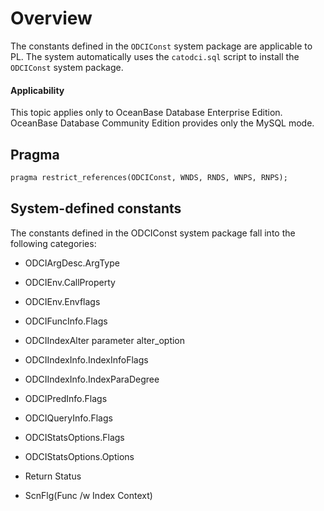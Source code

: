 Overview
=================================

The constants defined in the `ODCIConst` system package are applicable to PL. The system automatically uses the `catodci.sql` script to install the `ODCIConst` system package.


  <main id="notice" >
    <h4>Applicability</h4>
    <p>This topic applies only to OceanBase Database Enterprise Edition. OceanBase Database Community Edition provides only the MySQL mode. </p>
  </main>

Pragma
-------------------------

```sql
pragma restrict_references(ODCIConst, WNDS, RNDS, WNPS, RNPS);
```



System-defined constants
----------------------------

The constants defined in the ODCIConst system package fall into the following categories:

* ODCIArgDesc.ArgType



* ODCIEnv.CallProperty



* ODCIEnv.Envflags



* ODCIFuncInfo.Flags



* ODCIIndexAlter parameter alter_option



* ODCIIndexInfo.IndexInfoFlags



* ODCIIndexInfo.IndexParaDegree



* ODCIPredInfo.Flags



* ODCIQueryInfo.Flags



* ODCIStatsOptions.Flags



* ODCIStatsOptions.Options



* Return Status



* ScnFlg(Func /w Index Context)





